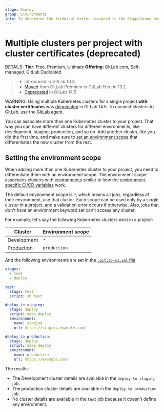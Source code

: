 ```yaml
---
stage: Deploy
group: Environments
info: To determine the technical writer assigned to the Stage/Group associated with this page, see https://handbook.gitlab.com/handbook/product/ux/technical-writing/#assignments
---
```


# Multiple clusters per project with cluster certificates (deprecated)

DETAILS:
**Tier:** Free, Premium, Ultimate
**Offering:** GitLab.com, Self-managed, GitLab Dedicated

> - Introduced in GitLab 10.3
> - [Moved](https://gitlab.com/gitlab-org/gitlab/-/merge_requests/35094) from GitLab Premium to GitLab Free in 13.2.
> - [Deprecated](https://gitlab.com/groups/gitlab-org/configure/-/epics/8) in GitLab 14.5.

WARNING:
Using multiple Kubernetes clusters for a single project **with cluster
certificates** was [deprecated](https://gitlab.com/groups/gitlab-org/configure/-/epics/8) in GitLab 14.5.
To connect clusters to GitLab, use the [GitLab agent](../../../user/clusters/agent/index.md).

You can associate more than one Kubernetes cluster to your
project. That way you can have different clusters for different environments,
like development, staging, production, and so on.
Add another cluster, like you did the first time, and make sure to
[set an environment scope](#setting-the-environment-scope) that
differentiates the new cluster from the rest.

## Setting the environment scope

When adding more than one Kubernetes cluster to your project, you need to differentiate
them with an environment scope. The environment scope associates clusters with [environments](../../../ci/environments/index.md) similar to how the
[environment-specific CI/CD variables](../../../ci/environments/index.md#limit-the-environment-scope-of-a-cicd-variable) work.

The default environment scope is `*`, which means all jobs, regardless of their
environment, use that cluster. Each scope can be used only by a single cluster
in a project, and a validation error occurs if otherwise. Also, jobs that don't
have an environment keyword set can't access any cluster.

For example, let's say the following Kubernetes clusters exist in a project:

| Cluster     | Environment scope |
| ----------- | ----------------- |
| Development | `*`               |
| Production  | `production`      |

And the following environments are set in the
[`.gitlab-ci.yml` file](../../../ci/index.md#the-gitlab-ciyml-file):

```yaml
stages:
  - test
  - deploy

test:
  stage: test
  script: sh test

deploy to staging:
  stage: deploy
  script: make deploy
  environment:
    name: staging
    url: https://staging.example.com/

deploy to production:
  stage: deploy
  script: make deploy
  environment:
    name: production
    url: https://example.com/
```

The results:

- The Development cluster details are available in the `deploy to staging`
  job.
- The production cluster details are available in the `deploy to production`
  job.
- No cluster details are available in the `test` job because it doesn't
  define any environment.
